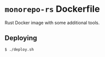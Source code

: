 # `monorepo-rs` Dockerfile

Rust Docker image with some additional tools.

## Deploying

```sh
$ ./deploy.sh
```
